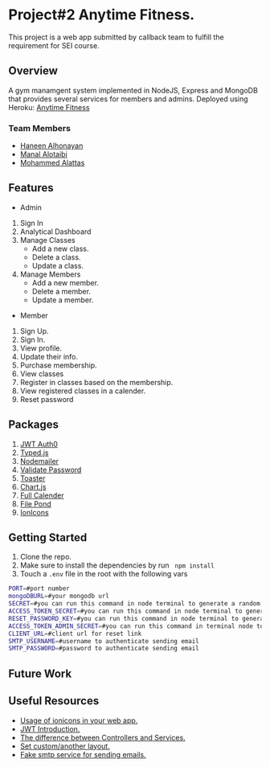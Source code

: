 # Project#2 Anytime Fitness.
This project is a web app submitted by callback team to fulfill the requirement for SEI course.
## Overview
A gym manamgent system implemented in NodeJS, Express and MongoDB that provides several services for members and admins. Deployed using Heroku:  [Anytime Fitness](https://h3rotest.herokuapp.com/member/index)
### Team Members
* [Haneen Alhonayan](https://git.generalassemb.ly/haneen97-h)
* [Manal Alotaibi](https://git.generalassemb.ly/xmaanall)
* [Mohammed Alattas](https://git.generalassemb.ly/mcapital)
## Features
* Admin
1. Sign In
2. Analytical Dashboard
3. Manage Classes
      * Add a new class.
      * Delete a class.
      * Update a class.
4. Manage Members
      * Add a new member.
      * Delete a member.
      * Update a member.
* Member
1. Sign Up.
2. Sign In.
3. View profile.
4. Update their info.
5. Purchase membership.
6. View classes
7. Register in classes based on the membership.
8. View registered classes in a calender.
9. Reset password
## Packages 
1. [JWT Auth0](https://jwt.io/)
2. [Typed.js](https://mattboldt.com/demos/typed-js/)
3. [Nodemailer](https://www.npmjs.com/package/nodemailer)
4. [Validate Password](https://www.npmjs.com/package/validate-password)
5. [Toaster](https://github.com/CodeSeven/toastr)
6. [Chart.js](https://www.chartjs.org/)
7. [Full Calender](https://fullcalendar.io/)
8. [File Pond](https://pqina.nl/filepond/)
9. [IonIcons](https://ionicons.com/)
## Getting Started
1. Clone the repo.
2. Make sure to install the dependencies by run `` npm install``
3. Touch a `.env` file in the root with the following vars
```sh
PORT=#port number
mongoDBURL=#your mongodb url
SECRET=#you can run this command in node terminal to generate a random string require("crypto").randomBytes(64).toString("hex")
ACCESS_TOKEN_SECRET=#you can run this command in node terminal to generate a random string require("crypto").randomBytes(64).toString("hex")
RESET_PASSWORD_KEY=#you can run this command in node terminal to generate a random string require("crypto").randomBytes(64).toString("hex")
ACCESS_TOKEN_ADMIN_SECRET=#you can run this command in terminal node to generate a random string require("crypto").randomBytes(64).toString("hex")
CLIENT_URL=#client url for reset link
SMTP_USERNAME=#username to authenticate sending email
SMTP_PASSWORD=#password to authenticate sending email
```
## Future Work
## Useful Resources
* [Usage of ionicons in your web app.](https://ionicons.com/usage)
* [JWT Introduction.](https://jwt.io/introduction)
* [The difference between Controllers and Services.](https://www.coreycleary.me/what-is-the-difference-between-controllers-and-services-in-node-rest-apis)
* [Set custom/another layout.](https://github.com/soarez/express-ejs-layouts#set-custom-layout-for-single-render)
* [Fake smtp service for sending emails.](https://mailtrap.io/)
